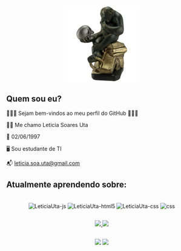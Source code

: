 <div  align="center" >   
    <img width="40%" src="https://github.com/LeticiaUta/LeticiaUta/blob/main/bf2e3d5f29be1150d0ff159fac2f3540-removebg-preview.png" alt="">
</div>

## Quem sou eu?

👩🏽‍💻 Sejam bem-vindos ao meu perfil do GitHub 👩🏽‍💻

  🧑🏽 Me chamo Leticia Soares Uta
  
  📅 02/06/1997
   
  🖥 Sou estudante de TI
  
  📬 leticia.soa.uta@gmail.com
  
## Atualmente aprendendo sobre:
  
<div align="center" style="display: inline_block"><br>
  <img align="center" alt="LeticiaUta-js" src="https://img.shields.io/badge/JavaScript-F7DF1E?style=for-the-badge&logo=javascript&logoColor=black" />
  <img align="center" alt="LeticiaUta-html5" src="https://img.shields.io/badge/HTML5-E34F26?style=for-the-badge&logo=html5&logoColor=white" />
  <img align="center" alt="LeticiaUta-css" src="https://img.shields.io/badge/CSS3-1572B6?style=for-the-badge&logo=css3&logoColor=white" />
  <img align="center" alt="css" src="https://img.shields.io/badge/Bootstrap-563D7C?style=for-the-badge&logo=bootstrap&logoColor=white" />
</div>
  
  ##
  
<div align="center">
  <a href="https://github.com/LeticiaUta">
  <img height="150em" src="https://github-readme-stats.vercel.app/api?username=LeticiaUta&show_icons=true&theme=dracula&include_all_commits=true&count_private=true"/>
  <img height="150em" src="http://github-readme-streak-stats.herokuapp.com?user=LeticiaUta&theme=dracula&hide_border=false&date_format=j%2Fn%5B%2FY%5D"/>
<div> 
 
##
  
<div> 
  <a href="https://instagram.com/leticiasoaresuta/" target="_blank"><img src="https://img.shields.io/badge/-Instagram-%23E4405F?style=for-the-badge&logo=instagram&logoColor=white" target="_blank"></a>
  <a href = "mailto:leticia.soa.uta@gmail.com"><img src="https://img.shields.io/badge/-Gmail-%23333?style=for-the-badge&logo=gmail&logoColor=white" target="_blank"></a>
</div>
